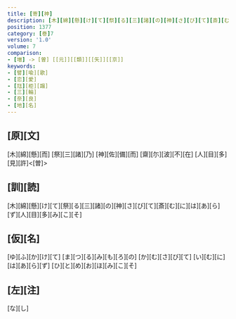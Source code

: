 ```yaml
---
title: [寄][神]
description: [木][綿][懸][け][て][祭][る][三][諸][の][神][さ][び][て][斎][む][に][は][あ][ら][ず][人][目][多][み][こ][そ]
position: 1377
category: [巻]7
version: '1.0'
volume: 7
comparison:
- [増] -> [曽] [[元]][[類]][[矢]][[京]]
keywords:
- [譬][喩][歌]
- [恋][愛]
- [尫][柜][蹋]
- [三][輪]
- [奈][良]
- [地][名]
---
```


## [原][文]

[木][綿][懸][而] [祭][三][諸][乃] [神][佐][備][而] [齋][尓][波][不][在] [人][目][多][見][許]<[曽]>

## [訓][読]

[木][綿][懸][け][て][祭][る][三][諸][の][神][さ][び][て][斎][む][に][は][あ][ら][ず][人][目][多][み][こ][そ]

## [仮][名]

[ゆ][ふ][か][け][て] [ま][つ][る][み][も][ろ][の] [か][む][さ][び][て] [い][む][に][は][あ][ら][ず] [ひ][と][め][お][ほ][み][こ][そ]

## [左][注]

[な][し]
